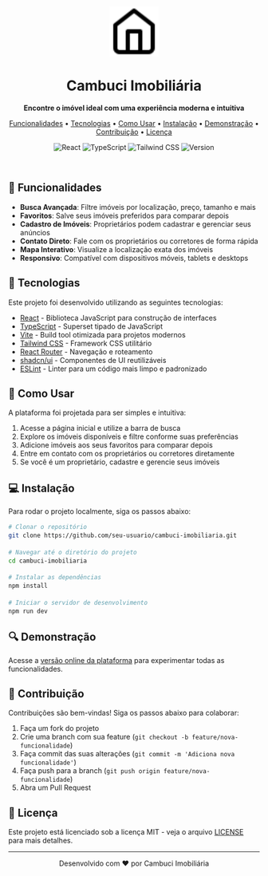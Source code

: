 <p align="center">
  <img src="https://raw.githubusercontent.com/lucide-icons/lucide/main/icons/home.svg" alt="Cambuci Imobiliária" width="100" height="100"/>
</p>

<h1 align="center">Cambuci Imobiliária</h1>

<p align="center">
  <strong>Encontre o imóvel ideal com uma experiência moderna e intuitiva</strong>
</p>

<p align="center">
  <a href="#funcionalidades">Funcionalidades</a> •
  <a href="#tecnologias">Tecnologias</a> •
  <a href="#como-usar">Como Usar</a> •
  <a href="#instalação">Instalação</a> •
  <a href="#demonstração">Demonstração</a> •
  <a href="#contribuição">Contribuição</a> •
  <a href="#licença">Licença</a>
</p>

<p align="center">
  <img src="https://img.shields.io/badge/React-18.3.1-blue?logo=react" alt="React"/>
  <img src="https://img.shields.io/badge/TypeScript-5.0.0-blue?logo=typescript" alt="TypeScript"/>
  <img src="https://img.shields.io/badge/Tailwind-3.0.0-blue?logo=tailwindcss" alt="Tailwind CSS"/>
  <img src="https://img.shields.io/badge/Version-1.0.0-success" alt="Version"/>
</p>

<br/>

## 🏡 Funcionalidades

- **Busca Avançada**: Filtre imóveis por localização, preço, tamanho e mais
- **Favoritos**: Salve seus imóveis preferidos para comparar depois
- **Cadastro de Imóveis**: Proprietários podem cadastrar e gerenciar seus anúncios
- **Contato Direto**: Fale com os proprietários ou corretores de forma rápida
- **Mapa Interativo**: Visualize a localização exata dos imóveis
- **Responsivo**: Compatível com dispositivos móveis, tablets e desktops

## 🚀 Tecnologias

Este projeto foi desenvolvido utilizando as seguintes tecnologias:

- [React](https://reactjs.org/) - Biblioteca JavaScript para construção de interfaces
- [TypeScript](https://www.typescriptlang.org/) - Superset tipado de JavaScript
- [Vite](https://vitejs.dev/) - Build tool otimizada para projetos modernos
- [Tailwind CSS](https://tailwindcss.com/) - Framework CSS utilitário
- [React Router](https://reactrouter.com/) - Navegação e roteamento
- [shadcn/ui](https://ui.shadcn.com/) - Componentes de UI reutilizáveis
- [ESLint](https://eslint.org/) - Linter para um código mais limpo e padronizado

## 🧠 Como Usar

A plataforma foi projetada para ser simples e intuitiva:

1. Acesse a página inicial e utilize a barra de busca
2. Explore os imóveis disponíveis e filtre conforme suas preferências
3. Adicione imóveis aos seus favoritos para comparar depois
4. Entre em contato com os proprietários ou corretores diretamente
5. Se você é um proprietário, cadastre e gerencie seus imóveis

## 💻 Instalação

Para rodar o projeto localmente, siga os passos abaixo:

```bash
# Clonar o repositório
git clone https://github.com/seu-usuario/cambuci-imobiliaria.git

# Navegar até o diretório do projeto
cd cambuci-imobiliaria

# Instalar as dependências
npm install

# Iniciar o servidor de desenvolvimento
npm run dev
```

## 🔍 Demonstração

Acesse a [versão online da plataforma](https://cambuci-imobiliaria.vercel.app) para experimentar todas as funcionalidades.

## 🤝 Contribuição

Contribuições são bem-vindas! Siga os passos abaixo para colaborar:

1. Faça um fork do projeto
2. Crie uma branch com sua feature (`git checkout -b feature/nova-funcionalidade`)
3. Faça commit das suas alterações (`git commit -m 'Adiciona nova funcionalidade'`)
4. Faça push para a branch (`git push origin feature/nova-funcionalidade`)
5. Abra um Pull Request

## 📝 Licença

Este projeto está licenciado sob a licença MIT - veja o arquivo [LICENSE](LICENSE) para mais detalhes.

---

<p align="center">
  Desenvolvido com ❤️ por Cambuci Imobiliária
</p>
